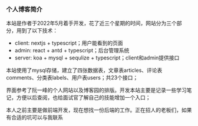### 个人博客简介

本站是作者于2022年5月着手开发，花了近三个星期的时间，网站分为三个部分，用到了以下技术：

- client: nextjs + typescript；用户能看到的页面
- admin: react + antd + typescript；后台管理系统
- server: koa + mysql + sequlize + typescript；client和admin提供接口

本站使用了mysql存储，建立了四张数据表，文章表articles、评论表comments、分类表labels、用户表users；共23个接口；

界面参考了阮一峰的个人网站以及博客园的排版。开发本站主要是记录一些学习笔记，方便以后查阅，也给面试官了解自己的技能增加一个入口；

本人之前主要是做前端开发，现在想找一份后端的工作。正在招人的老板们，如果有合适的坑可以与我联系